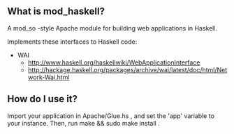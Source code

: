 What is mod_haskell?
--------------------

A mod_so -style Apache module for building web applications in
Haskell.

Implements these interfaces to Haskell code:
  * WAI
    * http://www.haskell.org/haskellwiki/WebApplicationInterface
    * http://hackage.haskell.org/packages/archive/wai/latest/doc/html/Network-Wai.html

How do I use it?
----------------

Import your application in Apache/Glue.hs , and set the 'app' variable
to your instance. Then, run make && sudo make install .



